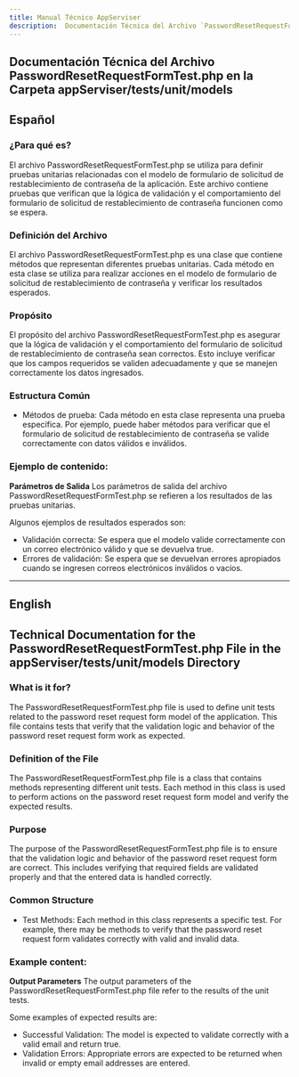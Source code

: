 ```yaml
---
title: Manual Técnico AppServiser
description:  Documentación Técnica del Archivo `PasswordResetRequestFormTest.php`
---
```


## Documentación Técnica del Archivo PasswordResetRequestFormTest.php en la Carpeta appServiser/tests/unit/models

## Español

### ¿Para qué es?
El archivo PasswordResetRequestFormTest.php se utiliza para definir pruebas unitarias relacionadas con el modelo de formulario de solicitud de restablecimiento de contraseña de la aplicación. Este archivo contiene pruebas que verifican que la lógica de validación y el comportamiento del formulario de solicitud de restablecimiento de contraseña funcionen como se espera.

### Definición del Archivo
El archivo PasswordResetRequestFormTest.php es una clase que contiene métodos que representan diferentes pruebas unitarias. Cada método en esta clase se utiliza para realizar acciones en el modelo de formulario de solicitud de restablecimiento de contraseña y verificar los resultados esperados.

### Propósito
El propósito del archivo PasswordResetRequestFormTest.php es asegurar que la lógica de validación y el comportamiento del formulario de solicitud de restablecimiento de contraseña sean correctos. Esto incluye verificar que los campos requeridos se validen adecuadamente y que se manejen correctamente los datos ingresados.

### Estructura Común
- Métodos de prueba: Cada método en esta clase representa una prueba específica. Por ejemplo, puede haber métodos para verificar que el formulario de solicitud de restablecimiento de contraseña se valide correctamente con datos válidos e inválidos.

### Ejemplo de contenido:
**Parámetros de Salida**
Los parámetros de salida del archivo PasswordResetRequestFormTest.php se refieren a los resultados de las pruebas unitarias. 

Algunos ejemplos de resultados esperados son:
- Validación correcta: Se espera que el modelo valide correctamente con un correo electrónico válido y que se devuelva true.
- Errores de validación: Se espera que se devuelvan errores apropiados cuando se ingresen correos electrónicos inválidos o vacíos.

---

## English

## Technical Documentation for the PasswordResetRequestFormTest.php File in the appServiser/tests/unit/models Directory

### What is it for?
The PasswordResetRequestFormTest.php file is used to define unit tests related to the password reset request form model of the application. This file contains tests that verify that the validation logic and behavior of the password reset request form work as expected.

### Definition of the File
The PasswordResetRequestFormTest.php file is a class that contains methods representing different unit tests. Each method in this class is used to perform actions on the password reset request form model and verify the expected results.

### Purpose
The purpose of the PasswordResetRequestFormTest.php file is to ensure that the validation logic and behavior of the password reset request form are correct. This includes verifying that required fields are validated properly and that the entered data is handled correctly.

### Common Structure
- Test Methods: Each method in this class represents a specific test. For example, there may be methods to verify that the password reset request form validates correctly with valid and invalid data.

### Example content:
**Output Parameters**
The output parameters of the PasswordResetRequestFormTest.php file refer to the results of the unit tests. 

Some examples of expected results are:
- Successful Validation: The model is expected to validate correctly with a valid email and return true.
- Validation Errors: Appropriate errors are expected to be returned when invalid or empty email addresses are entered.